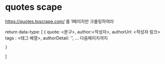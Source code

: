 # quotes scape 
https://quotes.toscrape.com/ 를 1페이지만 크롤링하여라

return data-type: [
    {
        quote: <문구>,
        author:<작성자>,
        authorUrl: <작성자 링크>
        tags : <태그 배열>,
        authorDetail: '',
        ... 다음페이지까지

    }
]